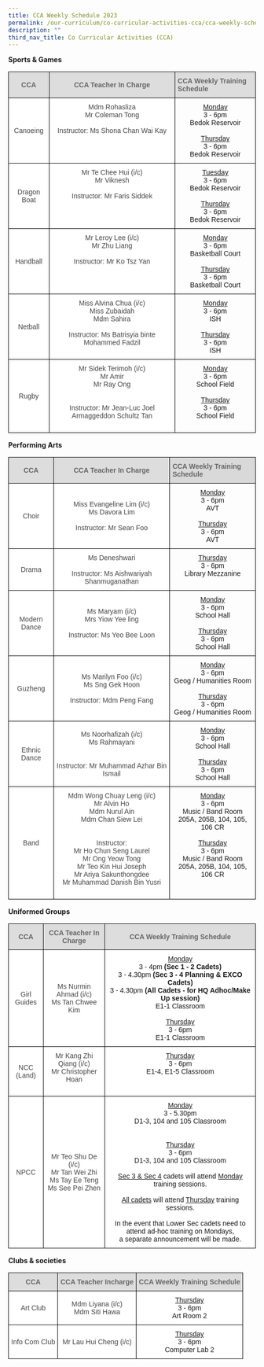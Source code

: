 ```yaml
---
title: CCA Weekly Schedule 2023
permalink: /our-curriculum/co-curricular-activities-cca/cca-weekly-schedule-2023/
description: ""
third_nav_title: Co Curricular Activities (CCA)
---
```

**Sports & Games**

<style type="text/css">
.tg  {border-collapse:collapse;border-spacing:0;}
.tg td{border-color:black;border-style:solid;border-width:1px;font-family:Arial, sans-serif;font-size:14px;
  overflow:hidden;padding:10px 5px;word-break:normal;}
.tg th{border-color:black;border-style:solid;border-width:1px;font-family:Arial, sans-serif;font-size:14px;
  font-weight:normal;overflow:hidden;padding:10px 5px;word-break:normal;}
.tg .tg-sxkx{background-color:#FFF;color:#454545;text-align:center;vertical-align:top}
.tg .tg-baqh{text-align:center;vertical-align:top}
.tg .tg-ncov{background-color:#FFF;color:#454545;text-align:center;vertical-align:middle}
.tg .tg-feqv{background-color:#DDD;color:#666;font-weight:bold;text-align:center;vertical-align:middle}
.tg .tg-nfls{background-color:#dddddd;color:#d9d9d9;font-weight:bold;text-align:left;vertical-align:top}
</style>
<table class="tg">
<thead>
  <tr>
    <th class="tg-feqv"><span style="color:#666;background-color:#DDD">CCA</span></th>
    <th class="tg-feqv"><span style="color:#666;background-color:#DDD">CCA Teacher In Charge</span></th>
    <th class="tg-nfls"><span style="font-weight:bold;color:#666">CCA Weekly Training Schedule</span></th>
  </tr>
</thead>
<tbody>
  <tr>
    <td class="tg-ncov">Canoeing<br></td>
    <td class="tg-sxkx">Mdm Rohasliza<br>Mr Coleman Tong<br><br>Instructor: Ms Shona Chan Wai Kay</td>
    <td class="tg-baqh"><span style="text-decoration:underline">Monday</span> <br>3 - 6pm<br>Bedok Reservoir<br><br><span style="text-decoration:underline">Thursday</span><br>3 - 6pm<br>Bedok Reservoir<br></td>
  </tr>
  <tr>
    <td class="tg-ncov">Dragon Boat<br></td>
    <td class="tg-sxkx">Mr Te Chee Hui (i/c)<br>Mr Viknesh<br><br>Instructor: Mr Faris Siddek<br><br></td>
    <td class="tg-baqh"><span style="text-decoration:underline">Tuesday </span><br>3 - 6pm<br>Bedok Reservoir<br><br><span style="text-decoration:underline">Thursday</span><br>3 - 6pm<br>Bedok Reservoir</td>
  </tr>
  <tr>
    <td class="tg-ncov">Handball </td>
    <td class="tg-sxkx"> Mr Leroy Lee (i/c) <br>Mr Zhu Liang<br><br>Instructor: Mr Ko Tsz Yan<br><br></td>
    <td class="tg-baqh"><span style="text-decoration:underline">Monday </span><br>3 - 6pm<br>Basketball Court<br><br><span style="text-decoration:underline">Thursday</span><br>3 - 6pm<br>Basketball Court</td>
  </tr>
  <tr>
    <td class="tg-ncov"> Netball</td>
    <td class="tg-sxkx"> Miss Alvina Chua (i/c)<br>Miss Zubaidah<br>Mdm Sahira<br><br>Instructor: Ms Batrisyia binte Mohammed Fadzil<br><br></td>
    <td class="tg-baqh"><span style="text-decoration:underline">Monday</span> <br>3 - 6pm<br>ISH<br><br><span style="text-decoration:underline">Thursday</span><br>3 - 6pm<br>ISH</td>
  </tr>
  <tr>
    <td class="tg-ncov"> Rugby</td>
    <td class="tg-sxkx">Mr Sidek Terimoh (i/c)<br>Mr Amir<br>Mr Ray Ong<br><br><br>Instructor: Mr Jean-Luc Joel Armaggeddon Schultz Tan<br><br></td>
    <td class="tg-baqh"><span style="text-decoration:underline">Monday </span><br>3 - 6pm<br>School Field<br><br><span style="text-decoration:underline">Thursday</span><br>3 - 6pm<br>School Field</td>
  </tr>
</tbody>
</table>

**Performing Arts**

<style type="text/css">
.tg  {border-collapse:collapse;border-spacing:0;}
.tg td{border-color:black;border-style:solid;border-width:1px;font-family:Arial, sans-serif;font-size:14px;
  overflow:hidden;padding:10px 5px;word-break:normal;}
.tg th{border-color:black;border-style:solid;border-width:1px;font-family:Arial, sans-serif;font-size:14px;
  font-weight:normal;overflow:hidden;padding:10px 5px;word-break:normal;}
.tg .tg-sxkx{background-color:#FFF;color:#454545;text-align:center;vertical-align:top}
.tg .tg-baqh{text-align:center;vertical-align:top}
.tg .tg-ncov{background-color:#FFF;color:#454545;text-align:center;vertical-align:middle}
.tg .tg-feqv{background-color:#DDD;color:#666;font-weight:bold;text-align:center;vertical-align:middle}
.tg .tg-fsof{background-color:#d9d9d9;color:#666666;text-align:left;vertical-align:top}
</style>
<table class="tg">
<thead>
  <tr>
    <th class="tg-feqv"><span style="color:#666;background-color:#DDD">CCA</span></th>
    <th class="tg-feqv"><span style="color:#666;background-color:#DDD">CCA Teacher In Charge</span></th>
    <th class="tg-fsof"><span style="font-weight:700;font-style:normal">CCA Weekly Training Schedule</span></th>
  </tr>
</thead>
<tbody>
  <tr>
    <td class="tg-ncov">Choir</td>
    <td class="tg-ncov">Miss Evangeline Lim (i/c)<br>Ms Davora Lim<br><br>Instructor: Mr Sean Foo<br></td>
    <td class="tg-baqh"><span style="text-decoration:underline">Monday</span> <br>3 - 6pm<br>AVT<br><br><span style="text-decoration:underline">Thursday</span><br>3 - 6pm<br>AVT</td>
  </tr>
  <tr>
    <td class="tg-ncov">Drama</td>
    <td class="tg-ncov">Ms Deneshwari<br><br>Instructor: Ms Aishwariyah Shanmuganathan<br></td>
    <td class="tg-baqh"><span style="font-weight:400;font-style:normal;text-decoration:underline">Thursday</span><br><span style="font-weight:400;font-style:normal">3 - 6pm</span><br><span style="font-weight:400;font-style:normal">Library Mezzanine</span></td>
  </tr>
  <tr>
    <td class="tg-ncov">Modern Dance </td>
    <td class="tg-ncov">Ms Maryam (i/c) <br>Mrs Yiow Yee ling <br><br>Instructor: Ms Yeo Bee Loon </td>
    <td class="tg-baqh"><span style="text-decoration:underline">Monday</span><br>3 - 6pm<br>School Hall<br><br><span style="text-decoration:underline">Thursday</span><br>3 - 6pm<br>School Hall</td>
  </tr>
  <tr>
    <td class="tg-ncov"> Guzheng</td>
    <td class="tg-ncov">Ms Marilyn Foo (i/c) <br>Ms Sng Gek Hoon  <br><br>Instructor: Mdm Peng Fang<br></td>
    <td class="tg-baqh"><span style="text-decoration:underline">Monday</span><br>3 - 6pm<br>Geog / Humanities Room<br><br><span style="text-decoration:underline">Thursday</span><br>3 - 6pm<br>Geog / Humanities Room</td>
  </tr>
  <tr>
    <td class="tg-ncov"> Ethnic Dance</td>
    <td class="tg-ncov">Ms Noorhafizah (i/c) <br>Ms Rahmayani<br><br><br>Instructor: Mr Muhammad Azhar Bin Ismail</td>
    <td class="tg-baqh"><span style="text-decoration:underline">Monday</span> <br>3 - 6pm<br>School Hall<br><br><span style="text-decoration:underline">Thursday</span><br>3 - 6pm<br>School Hall</td>
  </tr>
  <tr>
    <td class="tg-ncov"> Band </td>
    <td class="tg-sxkx">Mdm Wong Chuay Leng (i/c)<br>Mr Alvin Ho <br>Mdm Nurul Ain <br>Mdm Chan Siew Lei<br><br><br>Instructor:<br>Mr Ho Chun Seng Laurel<br>Mr Ong Yeow Tong<br>Mr Teo Kin Hui Joseph<br>Mr Ariya Sakunthongdee<br>Mr Muhammad Danish Bin Yusri<br><br></td>
    <td class="tg-baqh"><span style="text-decoration:underline">Monday</span> <br>3 - 6pm<br>Music / Band Room<br>205A, 205B, 104, 105, 106 CR<br><br><span style="text-decoration:underline">Thursday</span><br>3 - 6pm<br>Music / Band Room<br>205A, 205B, 104, 105, 106 CR</td>
  </tr>
</tbody>
</table>

**Uniformed Groups**

<style type="text/css">
.tg  {border-collapse:collapse;border-spacing:0;}
.tg td{border-color:black;border-style:solid;border-width:1px;font-family:Arial, sans-serif;font-size:14px;
  overflow:hidden;padding:10px 5px;word-break:normal;}
.tg th{border-color:black;border-style:solid;border-width:1px;font-family:Arial, sans-serif;font-size:14px;
  font-weight:normal;overflow:hidden;padding:10px 5px;word-break:normal;}
.tg .tg-sxkx{background-color:#FFF;color:#454545;text-align:center;vertical-align:top}
.tg .tg-ncov{background-color:#FFF;color:#454545;text-align:center;vertical-align:middle}
.tg .tg-490w{background-color:#dddddd;color:#666666;text-align:center;vertical-align:middle}
.tg .tg-feqv{background-color:#DDD;color:#666;font-weight:bold;text-align:center;vertical-align:middle}
.tg .tg-i81m{background-color:#ffffff;text-align:center;vertical-align:top}
</style>
<table class="tg">
<thead>
  <tr>
    <th class="tg-feqv"><span style="color:#666;background-color:#DDD">CCA</span></th>
    <th class="tg-feqv"><span style="color:#666;background-color:#DDD">CCA Teacher In Charge</span></th>
    <th class="tg-490w"><span style="font-weight:700;font-style:normal">CCA Weekly Training Schedule</span></th>
  </tr>
</thead>
<tbody>
  <tr>
    <td class="tg-ncov">Girl Guides</td>
    <td class="tg-ncov">Ms Nurmin Ahmad (i/c)<br>Ms Tan Chwee Kim</td>
    <td class="tg-i81m"><span style="text-decoration:underline">Monday</span><br>3 - 4pm <span style="font-weight:bold">(Sec 1 - 2 Cadets)</span> <br>3 - 4.30pm <span style="font-weight:bold">(Sec 3 - 4 Planning &amp; EXCO Cadets)</span> <br>3 - 4.30pm <span style="font-weight:bold">(All Cadets - for HQ Adhoc/Make Up session)</span> <br>E1-1 Classroom<br><br><span style="text-decoration:underline">Thursday</span><br>3 - 6pm<br>E1-1 Classroom</td>
  </tr>
  <tr>
    <td class="tg-ncov">NCC (Land)</td>
    <td class="tg-sxkx">Mr Kang Zhi Qiang (i/c)<br>Mr Christopher Hoan<br><br></td>
    <td class="tg-i81m"><span style="font-weight:400;font-style:normal;text-decoration:underline">Thursday</span><br><span style="font-weight:400;font-style:normal">3 - 6pm</span><br><span style="font-weight:400;font-style:normal">E1-4, E1-5 Classroom</span></td>
  </tr>
  <tr>
    <td class="tg-ncov"> NPCC</td>
    <td class="tg-ncov">Mr Teo Shu De (i/c)<br>Mr Tan Wei Zhi<br>Ms Tay Ee Teng<br>Ms See Pei Zhen<br></td>
    <td class="tg-i81m"><span style="font-weight:400;font-style:normal;text-decoration:underline">Monday</span><span style="font-weight:400;font-style:normal"> </span><br><span style="font-weight:400;font-style:normal">3 - 5.30pm</span><br><span style="font-weight:400;font-style:normal">D1-3, 104 and 105 Classroom</span><br><br><br><span style="font-weight:400;font-style:normal;text-decoration:underline">Thursday</span><span style="font-weight:400;font-style:normal"> </span><br><span style="font-weight:400;font-style:normal">3 - 6pm</span><br><span style="font-weight:400;font-style:normal">D1-3, 104 and 105 Classroom</span><br><br><span style="text-decoration:underline">Sec 3 &amp; Sec 4</span> cadets will attend <span style="text-decoration:underline">Monday</span> training sessions.<br><br><span style="text-decoration:underline">All cadets</span> will attend <span style="text-decoration:underline">Thursday</span> training sessions.<br><br>In the event that Lower Sec cadets need to attend ad-hoc training on Mondays,<br> a separate announcement will be made.<br></td>
  </tr>
</tbody>
</table>

**Clubs & societies**

<style type="text/css">
.tg  {border-collapse:collapse;border-spacing:0;}
.tg td{border-color:black;border-style:solid;border-width:1px;font-family:Arial, sans-serif;font-size:14px;
  overflow:hidden;padding:10px 5px;word-break:normal;}
.tg th{border-color:black;border-style:solid;border-width:1px;font-family:Arial, sans-serif;font-size:14px;
  font-weight:normal;overflow:hidden;padding:10px 5px;word-break:normal;}
.tg .tg-ncov{background-color:#FFF;color:#454545;text-align:center;vertical-align:middle}
.tg .tg-feqv{background-color:#DDD;color:#666;font-weight:bold;text-align:center;vertical-align:middle}
.tg .tg-s0hm{background-color:#dddddd;text-align:center;vertical-align:top}
.tg .tg-i81m{background-color:#ffffff;text-align:center;vertical-align:top}
</style>
<table class="tg">
<thead>
  <tr>
    <th class="tg-feqv"><span style="color:#666;background-color:#DDD">CCA</span></th>
    <th class="tg-feqv"><span style="color:#666;background-color:#DDD">CCA Teacher Incharge</span></th>
    <th class="tg-s0hm"><span style="font-weight:700;font-style:normal;color:#666">CCA Weekly Training Schedule</span></th>
  </tr>
</thead>
<tbody>
  <tr>
    <td class="tg-ncov">Art Club<br></td>
    <td class="tg-ncov">Mdm Liyana (i/c)<br>Mdm Siti Hawa<br></td>
    <td class="tg-i81m"><span style="text-decoration:underline">Thursday</span> <br>3 - 6pm<br>Art Room 2</td>
  </tr>
  <tr>
    <td class="tg-ncov">Info Com Club<br></td>
    <td class="tg-ncov">Mr Lau Hui Cheng (i/c)<br></td>
    <td class="tg-i81m"><span style="font-weight:400;font-style:normal;text-decoration:underline">Thursday</span><br><span style="font-weight:400;font-style:normal">3 - 6pm</span><br><span style="font-weight:400;font-style:normal">Computer Lab 2</span></td>
  </tr>
</tbody>
</table>